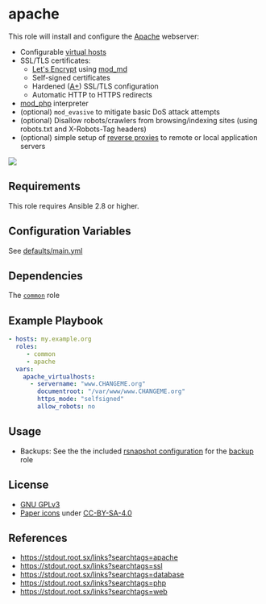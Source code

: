apache
====

This role will install and configure the [Apache](https://en.wikipedia.org/wiki/Apache_HTTP_Server) webserver:

- Configurable [virtual hosts](https://httpd.apache.org/docs/2.4/vhosts/)
- SSL/TLS certificates:
  - [Let's Encrypt](https://en.wikipedia.org/wiki/Let's_Encrypt) using [mod_md](https://httpd.apache.org/docs/2.4/mod/mod_md.html)
  - Self-signed certificates
  - Hardened ([A+](https://www.ssllabs.com/ssltest/)) SSL/TLS configuration
  - Automatic HTTP to HTTPS redirects
- [mod_php](https://en.wikipedia.org/wiki/PHP) interpreter
- (optional) `mod_evasive` to mitigate basic DoS attack attempts
- (optional) Disallow robots/crawlers from browsing/indexing sites (using robots.txt and X-Robots-Tag headers)
- (optional) simple setup of [reverse proxies](https://httpd.apache.org/docs/2.4/mod/mod_proxy.html#proxypass) to remote or local application servers

[![](https://i.imgur.com/E74kJx5.png)](https://i.imgur.com/Ij5dhjo.png)


Requirements
------------

This role requires Ansible 2.8 or higher.


Configuration Variables
-----------------------

See [defaults/main.yml](defaults/main.yml)


Dependencies
------------


The [`common`](https://gitlab.com/nodiscc/xsrv/-/tree/master/roles/common) role


Example Playbook
----------------

```yaml
- hosts: my.example.org
  roles:
     - common
     - apache
  vars:
    apache_virtualhosts:
      - servername: "www.CHANGEME.org"
        documentroot: "/var/www/www.CHANGEME.org"
        https_mode: "selfsigned"
        allow_robots: no
```

Usage
-----

- Backups: See the the included [rsnapshot configuration](templates/etc_rsnapshot.d_letsencrypt.conf) for the [backup](../backup/README.md) role

License
-------

- [GNU GPLv3](../../LICENSE)
- [Paper icons](https://github.com/snwh/paper-icon-theme) under [CC-BY-SA-4.0](https://creativecommons.org/licenses/by-sa/4.0/)


References
-----------------

- https://stdout.root.sx/links?searchtags=apache
- https://stdout.root.sx/links?searchtags=ssl
- https://stdout.root.sx/links?searchtags=database
- https://stdout.root.sx/links?searchtags=php
- https://stdout.root.sx/links?searchtags=web
